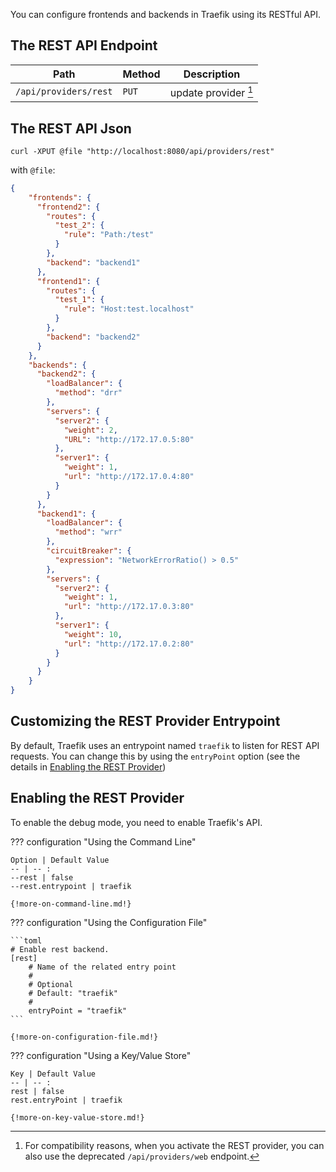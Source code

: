 You can configure frontends and backends in Traefik using its RESTful API.

## The REST API Endpoint

| Path                         | Method | Description         |
|------------------------------|--------|---------------------|
| `/api/providers/rest`        | `PUT`  | update provider [^1]|

## The REST API Json

```shell
curl -XPUT @file "http://localhost:8080/api/providers/rest"
```

with `@file`:
```json
{
    "frontends": {
      "frontend2": {
        "routes": {
          "test_2": {
            "rule": "Path:/test"
          }
        },
        "backend": "backend1"
      },
      "frontend1": {
        "routes": {
          "test_1": {
            "rule": "Host:test.localhost"
          }
        },
        "backend": "backend2"
      }
    },
    "backends": {
      "backend2": {
        "loadBalancer": {
          "method": "drr"
        },
        "servers": {
          "server2": {
            "weight": 2,
            "URL": "http://172.17.0.5:80"
          },
          "server1": {
            "weight": 1,
            "url": "http://172.17.0.4:80"
          }
        }
      },
      "backend1": {
        "loadBalancer": {
          "method": "wrr"
        },
        "circuitBreaker": {
          "expression": "NetworkErrorRatio() > 0.5"
        },
        "servers": {
          "server2": {
            "weight": 1,
            "url": "http://172.17.0.3:80"
          },
          "server1": {
            "weight": 10,
            "url": "http://172.17.0.2:80"
          }
        }
      }
    }
}
```

## Customizing the REST Provider Entrypoint

By default, Traefik uses an entrypoint named `traefik` to listen for REST API requests.
You can change this by using the `entryPoint` option (see the details in [Enabling the REST Provider](#enabling-the-rest-provider)) 

## Enabling the REST Provider

To enable the debug mode, you need to enable Traefik's API.

??? configuration "Using the Command Line"

    Option | Default Value 
    -- | -- :
    --rest | false
    --rest.entrypoint | traefik
    
    {!more-on-command-line.md!}

??? configuration "Using the Configuration File"

    ```toml
    # Enable rest backend.
    [rest]
        # Name of the related entry point
        #
        # Optional
        # Default: "traefik"
        #
        entryPoint = "traefik"
    ```
    
    {!more-on-configuration-file.md!}

??? configuration "Using a Key/Value Store"

    Key | Default Value
    -- | -- :
    rest | false
    rest.entryPoint | traefik  
    
    {!more-on-key-value-store.md!}


[^1]: For compatibility reasons, when you activate the REST provider, you can also use the deprecated `/api/providers/web` endpoint.
